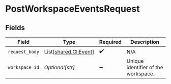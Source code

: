# PostWorkspaceEventsRequest


## Fields

| Field                                                    | Type                                                     | Required                                                 | Description                                              |
| -------------------------------------------------------- | -------------------------------------------------------- | -------------------------------------------------------- | -------------------------------------------------------- |
| `request_body`                                           | List[[shared.CliEvent](../../models/shared/clievent.md)] | :heavy_check_mark:                                       | N/A                                                      |
| `workspace_id`                                           | *Optional[str]*                                          | :heavy_minus_sign:                                       | Unique identifier of the workspace.                      |
